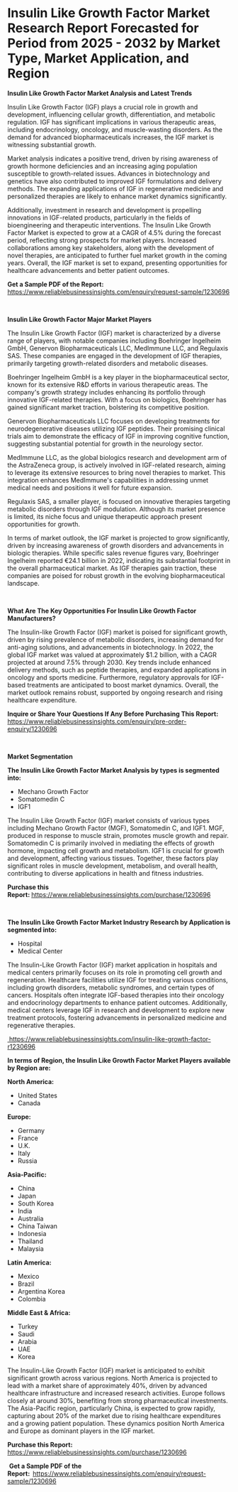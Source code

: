 <p><h1>Insulin Like Growth Factor Market Research Report Forecasted for Period from 2025 -  2032 by Market Type, Market Application, and Region</h1></p><p><strong>Insulin Like Growth Factor Market Analysis and Latest Trends</strong></p>
<p><p>Insulin Like Growth Factor (IGF) plays a crucial role in growth and development, influencing cellular growth, differentiation, and metabolic regulation. IGF has significant implications in various therapeutic areas, including endocrinology, oncology, and muscle-wasting disorders. As the demand for advanced biopharmaceuticals increases, the IGF market is witnessing substantial growth.</p><p>Market analysis indicates a positive trend, driven by rising awareness of growth hormone deficiencies and an increasing aging population susceptible to growth-related issues. Advances in biotechnology and genetics have also contributed to improved IGF formulations and delivery methods. The expanding applications of IGF in regenerative medicine and personalized therapies are likely to enhance market dynamics significantly.</p><p>Additionally, investment in research and development is propelling innovations in IGF-related products, particularly in the fields of bioengineering and therapeutic interventions. The Insulin Like Growth Factor Market is expected to grow at a CAGR of 4.5% during the forecast period, reflecting strong prospects for market players. Increased collaborations among key stakeholders, along with the development of novel therapies, are anticipated to further fuel market growth in the coming years. Overall, the IGF market is set to expand, presenting opportunities for healthcare advancements and better patient outcomes.</p></p>
<p><strong>Get a Sample PDF of the Report:&nbsp;</strong> <a href="https://www.reliablebusinessinsights.com/enquiry/request-sample/1230696?utm_campaign=3705&utm_medium=2&utm_source=Github&utm_content=ia&utm_term=19042025&utm_id=insulin-like-growth-factor">https://www.reliablebusinessinsights.com/enquiry/request-sample/1230696</a></p>
<p>&nbsp;</p>
<p><strong>Insulin Like Growth Factor Major Market Players</strong></p>
<p><p>The Insulin Like Growth Factor (IGF) market is characterized by a diverse range of players, with notable companies including Boehringer Ingelheim GmbH, Genervon Biopharmaceuticals LLC, MedImmune LLC, and Regulaxis SAS. These companies are engaged in the development of IGF therapies, primarily targeting growth-related disorders and metabolic diseases.</p><p>Boehringer Ingelheim GmbH is a key player in the biopharmaceutical sector, known for its extensive R&D efforts in various therapeutic areas. The company's growth strategy includes enhancing its portfolio through innovative IGF-related therapies. With a focus on biologics, Boehringer has gained significant market traction, bolstering its competitive position.</p><p>Genervon Biopharmaceuticals LLC focuses on developing treatments for neurodegenerative diseases utilizing IGF peptides. Their promising clinical trials aim to demonstrate the efficacy of IGF in improving cognitive function, suggesting substantial potential for growth in the neurology sector.</p><p>MedImmune LLC, as the global biologics research and development arm of the AstraZeneca group, is actively involved in IGF-related research, aiming to leverage its extensive resources to bring novel therapies to market. This integration enhances MedImmune's capabilities in addressing unmet medical needs and positions it well for future expansion.</p><p>Regulaxis SAS, a smaller player, is focused on innovative therapies targeting metabolic disorders through IGF modulation. Although its market presence is limited, its niche focus and unique therapeutic approach present opportunities for growth.</p><p>In terms of market outlook, the IGF market is projected to grow significantly, driven by increasing awareness of growth disorders and advancements in biologic therapies. While specific sales revenue figures vary, Boehringer Ingelheim reported €24.1 billion in 2022, indicating its substantial footprint in the overall pharmaceutical market. As IGF therapies gain traction, these companies are poised for robust growth in the evolving biopharmaceutical landscape.</p></p>
<p>&nbsp;</p>
<p><strong>What Are The Key Opportunities For Insulin Like Growth Factor Manufacturers?</strong></p>
<p><p>The Insulin-like Growth Factor (IGF) market is poised for significant growth, driven by rising prevalence of metabolic disorders, increasing demand for anti-aging solutions, and advancements in biotechnology. In 2022, the global IGF market was valued at approximately $1.2 billion, with a CAGR projected at around 7.5% through 2030. Key trends include enhanced delivery methods, such as peptide therapies, and expanded applications in oncology and sports medicine. Furthermore, regulatory approvals for IGF-based treatments are anticipated to boost market dynamics. Overall, the market outlook remains robust, supported by ongoing research and rising healthcare expenditure.</p></p>
<p><strong>Inquire or Share Your Questions If Any Before Purchasing This Report:</strong> <a href="https://www.reliablebusinessinsights.com/enquiry/pre-order-enquiry/1230696?utm_campaign=3705&utm_medium=2&utm_source=Github&utm_content=ia&utm_term=19042025&utm_id=insulin-like-growth-factor">https://www.reliablebusinessinsights.com/enquiry/pre-order-enquiry/1230696</a></p>
<p>&nbsp;</p>
<p><strong>Market Segmentation</strong></p>
<p><strong>The Insulin Like Growth Factor Market Analysis by types is segmented into:</strong></p>
<p><ul><li>Mechano Growth Factor</li><li>Somatomedin C</li><li>IGF1</li></ul></p>
<p><p>The Insulin Like Growth Factor (IGF) market consists of various types including Mechano Growth Factor (MGF), Somatomedin C, and IGF1. MGF, produced in response to muscle strain, promotes muscle growth and repair. Somatomedin C is primarily involved in mediating the effects of growth hormone, impacting cell growth and metabolism. IGF1 is crucial for growth and development, affecting various tissues. Together, these factors play significant roles in muscle development, metabolism, and overall health, contributing to diverse applications in health and fitness industries.</p></p>
<p><strong>Purchase this Report:&nbsp;</strong><a href="https://www.reliablebusinessinsights.com/purchase/1230696?utm_campaign=3705&utm_medium=2&utm_source=Github&utm_content=ia&utm_term=19042025&utm_id=insulin-like-growth-factor">https://www.reliablebusinessinsights.com/purchase/1230696</a></p>
<p>&nbsp;</p>
<p><strong>The Insulin Like Growth Factor Market Industry Research by Application is segmented into:</strong></p>
<p><ul><li>Hospital</li><li>Medical Center</li></ul></p>
<p><p>The Insulin-Like Growth Factor (IGF) market application in hospitals and medical centers primarily focuses on its role in promoting cell growth and regeneration. Healthcare facilities utilize IGF for treating various conditions, including growth disorders, metabolic syndromes, and certain types of cancers. Hospitals often integrate IGF-based therapies into their oncology and endocrinology departments to enhance patient outcomes. Additionally, medical centers leverage IGF in research and development to explore new treatment protocols, fostering advancements in personalized medicine and regenerative therapies.</p></p>
<p><a href="https://www.reliablebusinessinsights.com/insulin-like-growth-factor-r1230696?utm_campaign=3705&utm_medium=2&utm_source=Github&utm_content=ia&utm_term=19042025&utm_id=insulin-like-growth-factor">&nbsp;https://www.reliablebusinessinsights.com/insulin-like-growth-factor-r1230696</a></p>
<p><strong>In terms of Region, the Insulin Like Growth Factor Market Players available by Region are:</strong></p>
<p>
    <p> <strong> North America: </strong>
        <ul>
            <li>United States</li>
            <li>Canada</li>
        </ul>
        </p> 
    <p> <strong> Europe: </strong>
        <ul>
            <li>Germany</li>
            <li>France</li>
            <li>U.K.</li>
            <li>Italy</li>
            <li>Russia</li>
        </ul>
        </p> 
    <p> <strong> Asia-Pacific: </strong>
        <ul>
            <li>China</li>
            <li>Japan</li>
            <li>South Korea</li>
            <li>India</li>
            <li>Australia</li>
            <li>China Taiwan</li>
            <li>Indonesia</li>
            <li>Thailand</li>
            <li>Malaysia</li>
        </ul>
        </p> 
    <p> <strong> Latin America: </strong>
        <ul>
            <li>Mexico</li>
            <li>Brazil</li>
            <li>Argentina Korea</li>
            <li>Colombia</li>
        </ul>
        </p> 
    <p> <strong> Middle East & Africa: </strong>
        <ul>
            <li>Turkey</li>
            <li>Saudi</li>
            <li>Arabia</li>
            <li>UAE</li>
            <li>Korea</li>
        </ul>
    </p>
    </p>
<p><p>The Insulin-Like Growth Factor (IGF) market is anticipated to exhibit significant growth across various regions. North America is projected to lead with a market share of approximately 40%, driven by advanced healthcare infrastructure and increased research activities. Europe follows closely at around 30%, benefiting from strong pharmaceutical investments. The Asia-Pacific region, particularly China, is expected to grow rapidly, capturing about 20% of the market due to rising healthcare expenditures and a growing patient population. These dynamics position North America and Europe as dominant players in the IGF market.</p></p>
<p><strong>Purchase this Report: </strong><a href="https://www.reliablebusinessinsights.com/purchase/1230696?utm_campaign=3705&utm_medium=2&utm_source=Github&utm_content=ia&utm_term=19042025&utm_id=insulin-like-growth-factor">https://www.reliablebusinessinsights.com/purchase/1230696</a></p>
<p>&nbsp;<strong>Get a Sample PDF of the Report:&nbsp;&nbsp;</strong><a href="https://www.reliablebusinessinsights.com/enquiry/request-sample/1230696?utm_campaign=3705&utm_medium=2&utm_source=Github&utm_content=ia&utm_term=19042025&utm_id=insulin-like-growth-factor">https://www.reliablebusinessinsights.com/enquiry/request-sample/1230696</a></p>
<p><strong></strong></p>
<p><p></p><p></p><p></p></p>